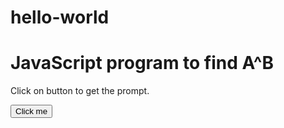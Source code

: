 # hello-world
<!DOCTYPE HTML>
<html>
<body>
<H1>JavaScript program to find A^B</H1>
<p>Click on button to get the prompt.</p>

<button onclick="myFunction()">Click me</button>

<p id="demo"></p>

<script>
function myFunction(){
	var x = prompt("please input the value of A", "0");
	var y = prompt("please input the value of B", "0");
	var z = Math.pow(x,y);
	document.getElementById("demo").innerHTML = z;
}

</script>

</body>
</html>

